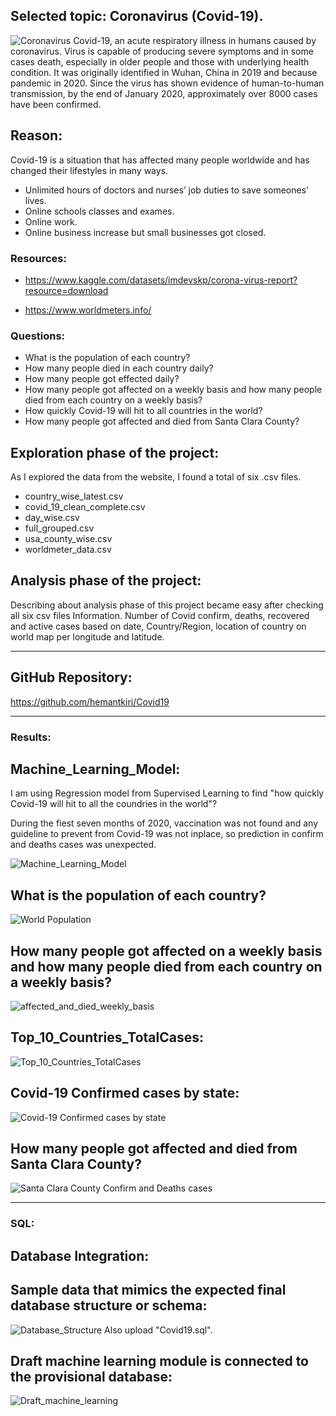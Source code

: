 
## Selected topic: Coronavirus (Covid-19).

![Coronavirus](/Images/Coronavirus.jpeg)
Covid-19, an acute respiratory illness in humans caused by coronavirus. Virus is capable of producing severe symptoms and in some cases death,
especially in older people and those with underlying health condition. It was originally identified in Wuhan, China in 2019 and because pandemic in 2020.
Since the virus has shown evidence of human-to-human transmission, by the end of January 2020, approximately over 8000 cases have been confirmed.

## Reason:
Covid-19 is a situation that has affected many people worldwide and has changed their lifestyles in many ways.
* Unlimited hours of doctors and nurses’ job duties to save someones' lives.
* Online schools classes and exames.
* Online work.
* Online business increase but small businesses got closed.


### Resources:
* https://www.kaggle.com/datasets/imdevskp/corona-virus-report?resource=download
 
* https://www.worldmeters.info/

### Questions:

* What is the population of each country?
* How many people died in each country daily?
* How many people got effected daily?
* How many people got affected on a weekly basis and how many people died from each country on a weekly basis?
* How quickly Covid-19 will hit to all countries in the world?
* How many people got affected and died from Santa Clara County?

## Exploration phase of the project:

As I explored the data from the website, I found a total of six .csv files.
 * country_wise_latest.csv
 * covid_19_clean_complete.csv
 * day_wise.csv
 * full_grouped.csv
 * usa_county_wise.csv
 * worldmeter_data.csv

## Analysis phase of the project:
Describing about analysis phase of this project became easy after checking all six csv files
Information.  Number of Covid confirm, deaths, recovered and active cases based on date,
Country/Region, location of country on world map per longitude and latitude.

----------------------------------------------------------------------------------------------------------------
## GitHub Repository:

https://github.com/hemantkiri/Covid19

----------------------------------------------------------------------------------------------------------------	
### Results:
## Machine_Learning_Model:

I am using Regression model from Supervised Learning to find "how quickly Covid-19 will hit to all the coundries in the world"?

During the fiest seven months of 2020, vaccination was not found and any guideline to prevent from Covid-19 was not inplace,
so prediction in confirm and deaths cases was unexpected.


![Machine_Learning_Model](/Images/Machine_Learning_Model.png)

## What is the population of each country?
![World Population](/Images/World_Population.png)

## How many people got affected on a weekly basis and how many people died from each country on a weekly basis?
![affected_and_died_weekly_basis](/Images/affected_and_died_weekly_basis.png)

## Top_10_Countries_TotalCases:
![Top_10_Countries_TotalCases](/Images/Top_10_Countries_TotalCases.png)

## Covid-19 Confirmed cases by state:
![Covid-19 Confirmed cases by state](/Images/Covid19_Confirmed_cases_by_state.png)

## How many people got affected and died from Santa Clara County?
![Santa Clara County Confirm and Deaths cases](/Images/Santa_Clara_Confirm_and_Deaths.png)

----------------------------------------------------------------------------------------------------------------
### SQL:
## Database Integration:

## Sample data that mimics the expected final database structure or schema:
![Database_Structure](/Images/Database_Structure.png)
Also upload "Covid19.sql".

## Draft machine learning module is connected to the provisional database:
![Draft_machine_learning](/Images/Draft_machine_learning.png)

